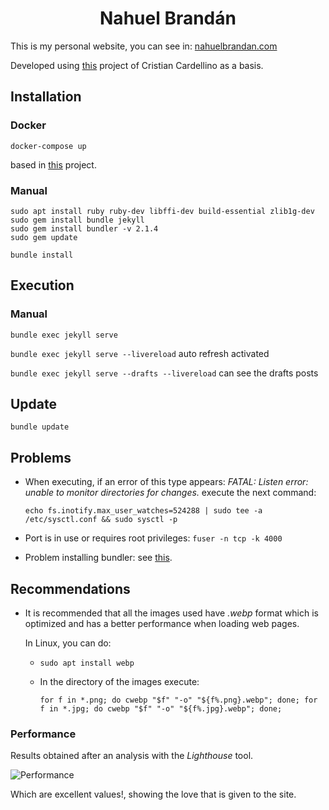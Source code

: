 # <center> Nahuel Brandán

This is my personal website, you can see in: [nahuelbrandan.com](https://www.nahuelbrandan.com)

Developed using [this](https://github.com/crscardellino/crscardellino.github.io) project of Cristian
 Cardellino as a basis.

## Installation

### Docker

    docker-compose up

based in [this](https://github.com/BretFisher/jekyll-serve) project.

### Manual

    sudo apt install ruby ruby-dev libffi-dev build-essential zlib1g-dev
    sudo gem install bundle jekyll
    sudo gem install bundler -v 2.1.4
    sudo gem update

    bundle install

## Execution

### Manual

`bundle exec jekyll serve`

`bundle exec jekyll serve --livereload` auto refresh activated

`bundle exec jekyll serve --drafts --livereload` can see the drafts posts

## Update

    bundle update

## Problems

* When executing, if an error of this type appears: *FATAL: Listen error: unable to monitor directories for changes.* 
  execute the next command:

  `echo fs.inotify.max_user_watches=524288 | sudo tee -a /etc/sysctl.conf && sudo sysctl -p`

* Port is in use or requires root privileges: `fuser -n tcp -k 4000`
* Problem installing bundler: see 
  [this](https://stackoverflow.com/a/52842826/6125910).

## Recommendations

* It is recommended that all the images used have _.webp_ format which is optimized and has a better
performance when loading web pages.

  In Linux, you can do:
  
  * `sudo apt install webp`
  * In the directory of the images execute:
  
    `for f in *.png; do cwebp "$f" "-o" "${f%.png}.webp"; done; for f in *.jpg; do cwebp "$f" "-o" "${f%.jpg}.webp"; done;`

### Performance

Results obtained after an analysis with the _Lighthouse_ tool.

![Performance](assets/img/site/desempeño.png)

Which are excellent values!, showing the love that is given to the site.
